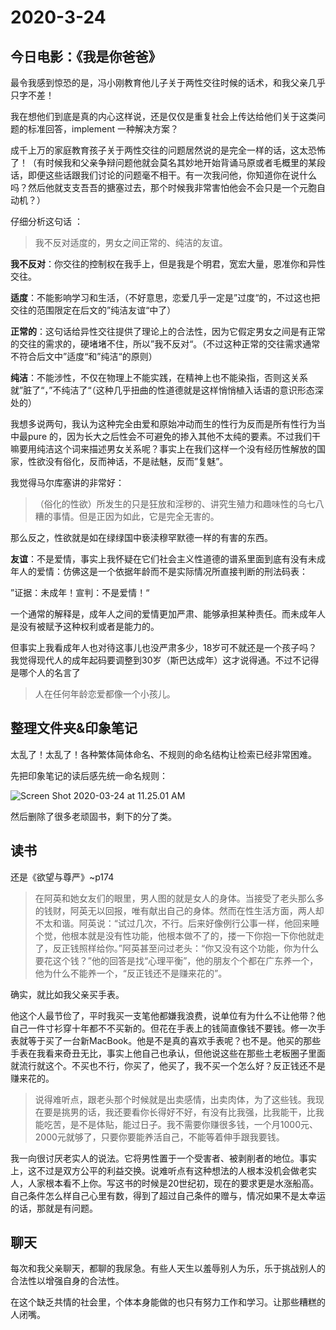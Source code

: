 # 2020-3-24

## 今日电影：《我是你爸爸》

最令我感到惊恐的是，冯小刚教育他儿子关于两性交往时候的话术，和我父亲几乎只字不差！

我在想他们到底是真的内心这样说，还是仅仅是重复社会上传达给他们关于这类问题的标准回答，implement 一种解决方案？

成千上万的家庭教育孩子关于两性交往的问题居然说的是完全一样的话，这太恐怖了！（有时候我和父亲争辩问题他就会莫名其妙地开始背诵马原或者毛概里的某段话，即便这些话跟我们讨论的问题毫不相干。有一次我问他，你知道你在说什么吗？然后他就支支吾吾的搪塞过去，那个时候我非常害怕他会不会只是一个元胞自动机？）

仔细分析这句话 ：

> 我不反对适度的，男女之间正常的、纯洁的友谊。

**我不反对**：你交往的控制权在我手上，但是我是个明君，宽宏大量，恩准你和异性交往。

**适度**：不能影响学习和生活，（不好意思，恋爱几乎一定是”过度“的，不过这也把交往的范围限定在后文的”纯洁友谊“中了）

**正常的**：这句话给异性交往提供了理论上的合法性，因为它假定男女之间是有正常的交往的需求的，硬堵堵不住，所以”我不反对“。（不过这种正常的交往需求通常不符合后文中”适度“和”纯洁“的原则）

**纯洁**：不能涉性，不仅在物理上不能实践，在精神上也不能染指，否则这关系就”脏了“，”不纯洁了“（这种几乎扭曲的性道德就是这样悄悄植入话语的意识形态深处的）

我想多说两句，我认为这种完全由爱和原始冲动而生的性行为反而是所有性行为当中最pure 的，因为长大之后性会不可避免的掺入其他不太纯的要素。不过我们干嘛要用纯洁这个词来描述男女关系呢？事实上在我们这样一个没有经历性解放的国家，性欲没有俗化，反而神话，不是祛魅，反而”复魅”。

我觉得马尔库塞讲的非常好：

> （俗化的性欲）所发生的只是狂放和淫秽的、讲究生殖力和趣味性的乌七八糟的事情。但是正因为如此，它是完全无害的。

那么反之，性欲就是如在绿绿国中亵渎穆罕默德一样的有害的东西。

**友谊**：不是爱情，事实上我怀疑在它们社会主义性道德的谱系里面到底有没有未成年人的爱情：仿佛这是一个依据年龄而不是实际情况所直接判断的刑法码表：

”证据：未成年！宣判：不是爱情！“

一个通常的解释是，成年人之间的爱情更加严肃、能够承担某种责任。而未成年人是没有被赋予这种权利或者是能力的。

但事实上我看成年人也对待这事儿也没严肃多少，18岁可不就还是一个孩子吗？我觉得现代人的成年起码要调整到30岁（斯巴达成年）这才说得通。不过不记得是哪个人的名言了

> 人在任何年龄恋爱都像一个小孩儿。



## 整理文件夹&印象笔记

太乱了！太乱了！各种繁体简体命名、不规则的命名结构让检索已经非常困难。

先把印象笔记的读后感先统一命名规则：

![Screen Shot 2020-03-24 at 11.25.01 AM](https://tva1.sinaimg.cn/large/00831rSTgy1gd4ut4loqzj30zy0u04qr.jpg)

然后删除了很多老顽固书，剩下的分了类。

## 读书

还是《欲望与尊严》~p174

> 在阿英和她女友们的眼里，男人图的就是女人的身体。当接受了老头那么多的钱财，阿英无以回报，唯有献出自己的身体。然而在性生活方面，两人却不太和谐。阿英说：“试过几次，不行。后来好像例行公事一样，他回来睡个觉，他根本就是没有性功能，他根本做不了的，搂一下你抱一下你他就走了，反正钱照样给你。”阿英甚至问过老头：“你又没有这个功能，你为什么要花这个钱？”他的回答是找“心理平衡”，他的朋友个个都在广东养一个，他为什么不能养一个，“反正钱还不是赚来花的”。

确实，就比如我父亲买手表。

他这个人最节俭了，平时我买一支笔他都嫌我浪费，说单位有为什么不让他带？他自己一件寸衫穿十年都不不买新的。但花在手表上的钱简直像钱不要钱。修一次手表就等于买了一台新MacBook。他是不是真的喜欢手表呢？也不是。他买的那些手表在我看来奇丑无比，事实上他自己也承认，但他说这些在那些土老板圈子里面就流行就这个。不买也不行，你买了，他买了，我不买一个怎么好？反正钱还不是赚来花的。

> 说得难听点，跟老头那个时候就是出卖感情，出卖肉体，为了这些钱。我现在要是挑男的话，我还要看你长得好不好，有没有比我强，比我能干，比我能吃苦，是不是体贴，能过日子。我不需要你赚很多钱，一个月1000元、2000元就够了，只要你要能养活自己，不能等着伸手跟我要钱。

我一向很讨厌老实人的说法。它将男性置于一个受害者、被剥削者的地位。事实上，这不过是双方公平的利益交换。说难听点有这种想法的人根本没机会做老实人，人家根本看不上你。写这书的时候是20世纪初，现在的要求更是水涨船高。自己条件怎么样自己心里有数，得到了超过自己条件的赠与，情况如果不是太幸运的话，那就是有问题。

## 聊天

每次和我父亲聊天，都聊的我尿急。有些人天生以羞辱别人为乐，乐于挑战别人的合法性以增强自身的合法性。

在这个缺乏共情的社会里，个体本身能做的也只有努力工作和学习。让那些糟糕的人闭嘴。

